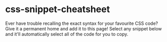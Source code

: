 # css-snippet-cheatsheet
Ever have trouble recalling the exact syntax for your favourite CSS code? Give it a permanent home and add it to this page! Select any snippet below and it'll automatically select all of the code for you to copy.
